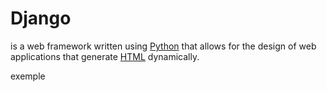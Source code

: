 # Django

 is a web framework written using [Python](/wiki/Python) that allows for the design of web applications that generate [HTML](/wiki/HTML) dynamically.
exemple
